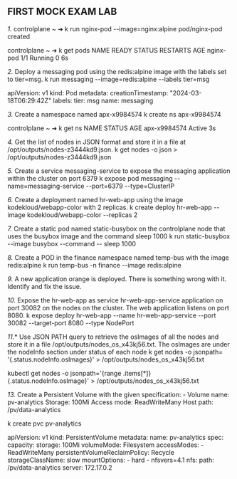 ## FIRST MOCK EXAM LAB

*1.* controlplane ~ ➜  k run nginx-pod --image=nginx:alpine
pod/nginx-pod created

controlplane ~ ➜  k get pods
NAME        READY   STATUS    RESTARTS   AGE
nginx-pod   1/1     Running   0          6s


*2.* Deploy a messaging pod using the redis:alpine image with the labels set to tier=msg.
k run messaging --image=redis:alpine --labels tier=msg

apiVersion: v1
kind: Pod
metadata:
  creationTimestamp: "2024-03-18T06:29:42Z"
  labels:
    tier: msg
  name: messaging

*3.* Create a namespace named apx-x9984574
k create ns apx-x9984574

controlplane ~ ➜  k get ns
NAME              STATUS   AGE
apx-x9984574      Active   3s

*4.* Get the list of nodes in JSON format and store it in a file at /opt/outputs/nodes-z3444kd9.json.
k get nodes -o json > /opt/outputs/nodes-z3444kd9.json

*5.* Create a service messaging-service to expose the messaging application within the cluster on port 6379
k expose pod messaging --name=messaging-service --port=6379 --type=ClusterIP

*6.* Create a deployment named hr-web-app using the image kodekloud/webapp-color with 2 replicas.
k create deploy hr-web-app --image kodekloud/webapp-color --replicas 2

*7.* Create a static pod named static-busybox on the controlplane node that uses the busybox image and the command sleep 1000
k run static-busybox --image busybox --command -- sleep 1000

*8.* Create a POD in the finance namespace named temp-bus with the image redis:alpine
k run temp-bus -n finance --image redis:alpine

*9.* A new application orange is deployed. There is something wrong with it. Identify and fix the issue.

*10.* Expose the hr-web-app as service hr-web-app-service application on port 30082 on the nodes on the cluster.
The web application listens on port 8080.
k expose deploy hr-web-app --name hr-web-app-service --port 30082 --target-port 8080 --type NodePort

*11*.* Use JSON PATH query to retrieve the osImages of all the nodes and store it in a file /opt/outputs/nodes_os_x43kj56.txt.
The osImages are under the nodeInfo section under status of each node
k get nodes -o jsonpath= '{.status.nodeInfo.osImages}' > /opt/outputs/nodes_os_x43kj56.txt

kubectl get nodes -o jsonpath='{range .items[*]}{.status.nodeInfo.osImage}' > /opt/outputs/nodes_os_x43kj56.txt

*13.* Create a Persistent Volume with the given specification: -
Volume name: pv-analytics
Storage: 100Mi
Access mode: ReadWriteMany
Host path: /pv/data-analytics

k create pvc pv-analytics

apiVersion: v1
kind: PersistentVolume
metadata:
  name: pv-analytics
spec:
  capacity:
    storage: 100Mi
  volumeMode: Filesystem
  accessModes:
    - ReadWriteMany
  persistentVolumeReclaimPolicy: Recycle
  storageClassName: slow
  mountOptions:
    - hard
    - nfsvers=4.1
  nfs:
    path:  /pv/data-analytics
    server: 172.17.0.2